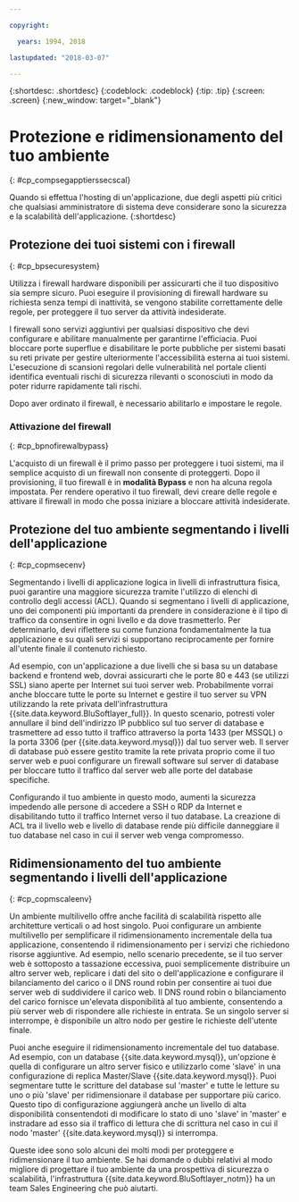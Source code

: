 ```yaml
---

copyright:

  years: 1994, 2018

lastupdated: "2018-03-07"

---
```


{:shortdesc: .shortdesc}
{:codeblock: .codeblock}
{:tip: .tip}
{:screen: .screen}
{:new_window: target="_blank"}

# Protezione e ridimensionamento del tuo ambiente
{: #cp_compsegapptierssecscal}

Quando si effettua l'hosting di un'applicazione, due degli aspetti più critici che qualsiasi amministratore di sistema deve considerare sono la sicurezza e la scalabilità dell'applicazione.
{:shortdesc}

## Protezione dei tuoi sistemi con i firewall
{: #cp_bpsecuresystem}

Utilizza i firewall hardware disponibili per assicurarti che il tuo dispositivo sia sempre sicuro. Puoi eseguire il provisioning di firewall hardware su richiesta senza tempi di inattività, se vengono stabilite correttamente delle regole, per proteggere il tuo server da attività indesiderate.

I firewall sono servizi aggiuntivi per qualsiasi dispositivo che devi configurare e abilitare manualmente per garantirne l'efficiacia. Puoi bloccare porte superflue e disabilitare le porte pubbliche per sistemi basati su reti private per gestire ulteriormente l'accessibilità esterna ai tuoi sistemi. L'esecuzione di scansioni regolari delle vulnerabilità nel portale clienti identifica eventuali rischi di sicurezza rilevanti o sconosciuti in modo da poter ridurre rapidamente tali rischi.

Dopo aver ordinato il firewall, è necessario abilitarlo e impostare le regole.

### Attivazione del firewall
{: #cp_bpnofirewalbypass}

L'acquisto di un firewall è il primo passo per proteggere i tuoi sistemi, ma il semplice acquisto di un firewall non consente di proteggerti. Dopo il provisioning, il tuo firewall è in **modalità Bypass** e non ha alcuna regola impostata. Per rendere operativo il tuo firewall, devi creare delle regole e attivare il firewall in modo che possa iniziare a bloccare attività indesiderate.


## Protezione del tuo ambiente segmentando i livelli dell'applicazione
{: #cp_copmsecenv}

Segmentando i livelli di applicazione logica in livelli di infrastruttura fisica, puoi garantire una maggiore sicurezza tramite l'utilizzo di elenchi di controllo degli accessi (ACL). Quando si segmentano i livelli di applicazione, uno dei componenti più importanti da prendere in considerazione è il tipo di traffico da consentire in ogni livello e da dove trasmetterlo. Per determinarlo, devi riflettere su come funziona fondamentalmente la tua applicazione e su quali servizi si supportano reciprocamente per fornire all'utente finale il contenuto richiesto.

Ad esempio, con un'applicazione a due livelli che si basa su un database backend e frontend web, dovrai assicurarti che le porte 80 e 443 (se utilizzi SSL) siano aperte per Internet sui tuoi server web. Probabilmente vorrai anche bloccare tutte le porte su Internet e gestire il tuo server su VPN utilizzando la rete privata dell'infrastruttura {{site.data.keyword.BluSoftlayer_full}}. In questo scenario, potresti voler annullare il bind dell'indirizzo IP pubblico sul tuo server di database e trasmettere ad esso tutto il traffico attraverso la porta 1433 (per MSSQL) o la porta 3306 (per {{site.data.keyword.mysql}}) dal tuo server web.  Il server di database può essere gestito tramite la rete privata proprio come il tuo server web e puoi configurare un firewall software sul server di database per bloccare tutto il traffico dal server web alle porte del database specifiche.

Configurando il tuo ambiente in questo modo, aumenti la sicurezza impedendo alle persone di accedere a SSH o RDP da Internet e disabilitando tutto il traffico Internet verso il tuo database.  La creazione di ACL tra il livello web e livello di database rende più difficile danneggiare il tuo database nel caso in cui il server web venga compromesso.

## Ridimensionamento del tuo ambiente segmentando i livelli dell'applicazione
{: #cp_copmscaleenv}

Un ambiente multilivello offre anche facilità di scalabilità rispetto alle architetture verticali o ad host singolo. Puoi configurare un ambiente multilivello per semplificare il ridimensionamento incrementale della tua applicazione, consentendo il ridimensionamento per i servizi che richiedono risorse aggiuntive. Ad esempio, nello scenario precedente, se il tuo server web è sottoposto a tassazione eccessiva, puoi semplicemente distribuire un altro server web, replicare i dati del sito o dell'applicazione e configurare il bilanciamento del carico o il DNS round robin per consentire ai tuoi due server web di suddividere il carico web. Il DNS round robin o bilanciamento del carico fornisce un'elevata disponibilità al tuo ambiente, consentendo a più server web di rispondere alle richieste in entrata.  Se un singolo server si interrompe, è disponibile un altro nodo per gestire le richieste dell'utente finale.

Puoi anche eseguire il ridimensionamento incrementale del tuo database. Ad esempio, con un database {{site.data.keyword.mysql}}, un'opzione è quella di configurare un altro server fisico e utilizzarlo come 'slave' in una configurazione di replica Master/Slave {{site.data.keyword.mysql}}.  Puoi segmentare tutte le scritture del database sul 'master' e tutte le letture su uno o più 'slave' per ridimensionare il database per supportare più carico.  Questo tipo di configurazione aggiungerà anche un livello di alta disponibilità consentendoti di modificare lo stato di uno 'slave' in 'master' e instradare ad esso sia il traffico di lettura che di scrittura nel caso in cui il nodo 'master' {{site.data.keyword.mysql}} si interrompa.

Queste idee sono solo alcuni dei molti modi per proteggere e ridimensionare il tuo ambiente. Se hai domande o dubbi relativi al modo migliore di progettare il tuo ambiente da una prospettiva di sicurezza o scalabilità, l'infrastruttura {{site.data.keyword.BluSoftlayer_notm}} ha un team Sales Engineering che può aiutarti.
